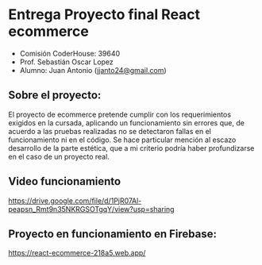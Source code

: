 # Entrega Proyecto final React ecommerce

* Comisión CoderHouse: 39640
* Prof. Sebastián Oscar Lopez
* Alumno: Juan Antonio (jjanto24@gmail.com)

## Sobre el proyecto:

El proyecto de ecommerce pretende cumplir con los requerimientos exigidos en la cursada, aplicando un funcionamiento sin errores que, de acuerdo a las pruebas realizadas no se detectaron fallas en el funcionamiento ni en el código.
Se hace particular mención al escazo desarrollo de la parte estética, que a mi criterio podría haber profundizarse en el caso de un proyecto real.

## Video funcionamiento

https://drive.google.com/file/d/1PjR07Al-peapsn_Rmt9n35NKRGSOTgqY/view?usp=sharing

## Proyecto en funcionamiento en Firebase:
https://react-ecommerce-218a5.web.app/